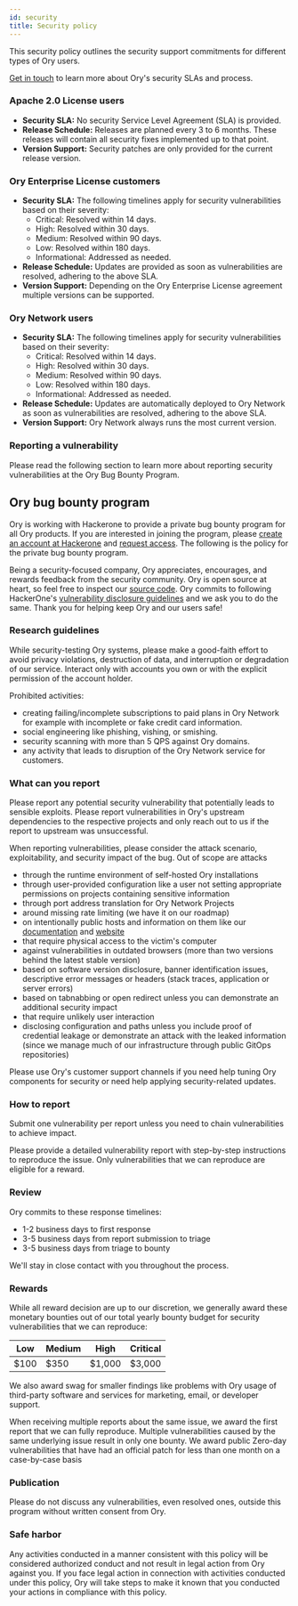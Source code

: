 ```yaml
---
id: security
title: Security policy
---
```


This security policy outlines the security support commitments for different types of Ory users.

[Get in touch](https://www.ory.sh/contact/) to learn more about Ory's security SLAs and process.

### Apache 2.0 License users

- **Security SLA:** No security Service Level Agreement (SLA) is provided.
- **Release Schedule:** Releases are planned every 3 to 6 months. These releases will contain all security fixes implemented up to
  that point.
- **Version Support:** Security patches are only provided for the current release version.

### Ory Enterprise License customers

- **Security SLA:** The following timelines apply for security vulnerabilities based on their severity:
  - Critical: Resolved within 14 days.
  - High: Resolved within 30 days.
  - Medium: Resolved within 90 days.
  - Low: Resolved within 180 days.
  - Informational: Addressed as needed.
- **Release Schedule:** Updates are provided as soon as vulnerabilities are resolved, adhering to the above SLA.
- **Version Support:** Depending on the Ory Enterprise License agreement multiple versions can be supported.

### Ory Network users

- **Security SLA:** The following timelines apply for security vulnerabilities based on their severity:
  - Critical: Resolved within 14 days.
  - High: Resolved within 30 days.
  - Medium: Resolved within 90 days.
  - Low: Resolved within 180 days.
  - Informational: Addressed as needed.
- **Release Schedule:** Updates are automatically deployed to Ory Network as soon as vulnerabilities are resolved, adhering to the
  above SLA.
- **Version Support:** Ory Network always runs the most current version.

### Reporting a vulnerability

Please read the following section to learn more about reporting security vulnerabilities at the Ory Bug Bounty Program.

## Ory bug bounty program

Ory is working with Hackerone to provide a private bug bounty program for all Ory products. If you are interested in joining the
program, please [create an account at Hackerone](https://hackerone.com/sign_up) and [request access](mailto:security@ory.sh). The
following is the policy for the private bug bounty program.

Being a security-focused company, Ory appreciates, encourages, and rewards feedback from the security community. Ory is open
source at heart, so feel free to inspect our [source code](https://github.com/ory). Ory commits to following HackerOne's
[vulnerability disclosure guidelines](https://www.hackerone.com/disclosure-guidelines) and we ask you to do the same. Thank you
for helping keep Ory and our users safe!

### Research guidelines

While security-testing Ory systems, please make a good-faith effort to avoid privacy violations, destruction of data, and
interruption or degradation of our service. Interact only with accounts you own or with the explicit permission of the account
holder.

Prohibited activities:

- creating failing/incomplete subscriptions to paid plans in Ory Network for example with incomplete or fake credit card
  information.
- social engineering like phishing, vishing, or smishing.
- security scanning with more than 5 QPS against Ory domains.
- any activity that leads to disruption of the Ory Network service for customers.

### What can you report

Please report any potential security vulnerability that potentially leads to sensible exploits. Please report vulnerabilities in
Ory's upstream dependencies to the respective projects and only reach out to us if the report to upstream was unsuccessful.

When reporting vulnerabilities, please consider the attack scenario, exploitability, and security impact of the bug. Out of scope
are attacks

- through the runtime environment of self-hosted Ory installations
- through user-provided configuration like a user not setting appropriate permissions on projects containing sensitive information
- through port address translation for Ory Network Projects
- around missing rate limiting (we have it on our roadmap)
- on intentionally public hosts and information on them like our [documentation](https://github.com/ory/docs/) and
  [website](https://github.com/ory/docs/)
- that require physical access to the victim's computer
- against vulnerabilities in outdated browsers (more than two versions behind the latest stable version)
- based on software version disclosure, banner identification issues, descriptive error messages or headers (stack traces,
  application or server errors)
- based on tabnabbing or open redirect unless you can demonstrate an additional security impact
- that require unlikely user interaction
- disclosing configuration and paths unless you include proof of credential leakage or demonstrate an attack with the leaked
  information (since we manage much of our infrastructure through public GitOps repositories)

Please use Ory's customer support channels if you need help tuning Ory components for security or need help applying
security-related updates.

### How to report

Submit one vulnerability per report unless you need to chain vulnerabilities to achieve impact.

Please provide a detailed vulnerability report with step-by-step instructions to reproduce the issue. Only vulnerabilities that we
can reproduce are eligible for a reward.

### Review

Ory commits to these response timelines:

- 1-2 business days to first response
- 3-5 business days from report submission to triage
- 3-5 business days from triage to bounty

We'll stay in close contact with you throughout the process.

### Rewards

While all reward decision are up to our discretion, we generally award these monetary bounties out of our total yearly bounty
budget for security vulnerabilities that we can reproduce:

| Low  | Medium | High   | Critical |
| ---- | ------ | ------ | -------- |
| $100 | $350   | $1,000 | $3,000   |

We also award swag for smaller findings like problems with Ory usage of third-party software and services for marketing, email, or
developer support.

When receiving multiple reports about the same issue, we award the first report that we can fully reproduce. Multiple
vulnerabilities caused by the same underlying issue result in only one bounty. We award public Zero-day vulnerabilities that have
had an official patch for less than one month on a case-by-case basis

### Publication

Please do not discuss any vulnerabilities, even resolved ones, outside this program without written consent from Ory.

### Safe harbor

Any activities conducted in a manner consistent with this policy will be considered authorized conduct and not result in legal
action from Ory against you. If you face legal action in connection with activities conducted under this policy, Ory will take
steps to make it known that you conducted your actions in compliance with this policy.
